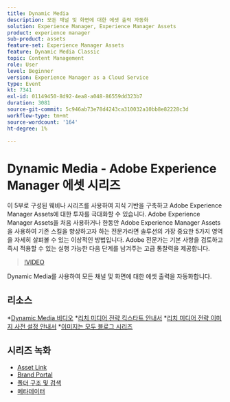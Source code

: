 ```yaml
---
title: Dynamic Media
description: 모든 채널 및 화면에 대한 에셋 출력 자동화
solution: Experience Manager, Experience Manager Assets
product: experience manager
sub-product: assets
feature-set: Experience Manager Assets
feature: Dynamic Media Classic
topic: Content Management
role: User
level: Beginner
version: Experience Manager as a Cloud Service
type: Event
kt: 7341
exl-id: 01149450-8d92-4ea8-a048-86559dd323b7
duration: 3081
source-git-commit: 5c946ab73e78d4243ca310032a10bb8e82228c3d
workflow-type: tm+mt
source-wordcount: '164'
ht-degree: 1%

---
```


# Dynamic Media - Adobe Experience Manager 에셋 시리즈

이 5부로 구성된 웨비나 시리즈를 사용하여 지식 기반을 구축하고 Adobe Experience Manager Assets에 대한 투자를 극대화할 수 있습니다. Adobe Experience Manager Assets을 처음 사용하거나 한동안 Adobe Experience Manager Assets을 사용하여 기존 스킬을 향상하고자 하는 전문가라면 솔루션의 가장 중요한 5가지 영역을 자세히 살펴볼 수 있는 이상적인 방법입니다. Adobe 전문가는 기본 사항을 검토하고 즉시 적용할 수 있는 실행 가능한 다음 단계를 남겨주는 고급 통찰력을 제공합니다.

>[!VIDEO](https://video.tv.adobe.com/v/332132/?quality=12&learn=on&hidetitle=true)

Dynamic Media를 사용하여 모든 채널 및 화면에 대한 에셋 출력을 자동화합니다.

## 리소스

*[Dynamic Media 비디오](https://experienceleague.adobe.com/docs/experience-manager-learn/assets/dynamic-media/dynamic-media-overview-feature-video-use.html#dynamic-media)
*[리치 미디어 전략 킥스타트 안내서](https://www.adobe.com/content/dam/www/us/en/experience-manager/pdfs/dynamic-media-kickstart-guide-2019.pdf)
*[리치 미디어 전략 이미지 사전 설정 안내서](https://www.adobe.com/content/dam/www/us/en/experience-manager/pdfs/dynamic-media-image-preset-guide.pdf)
*[이미지는 모두 블로그 시리즈](https://business.adobe.com/blog/basics/image-is-everything-part-1-has-your-rich-media-strategy-expired)

## 시리즈 녹화

* [Asset Link](asset-link.md)
* [Brand Portal](brand-portal.md)
* [폴더 구조 및 검색](folder-structure-search.md)
* [메타데이터](metadata.md)
